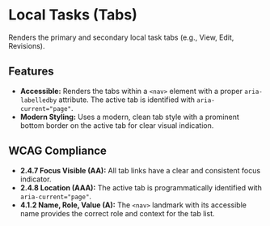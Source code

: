 # Local Tasks (Tabs)

Renders the primary and secondary local task tabs (e.g., View, Edit, Revisions).

## Features

- **Accessible:** Renders the tabs within a `<nav>` element with a
  proper `aria-labelledby` attribute. The active tab is identified
  with `aria-current="page"`.
- **Modern Styling:** Uses a modern, clean tab style with a prominent bottom
  border on the active tab for clear visual indication.

## WCAG Compliance

- **2.4.7 Focus Visible (AA):** All tab links have a clear and consistent focus
  indicator.
- **2.4.8 Location (AAA):** The active tab is programmatically identified
  with `aria-current="page"`.
- **4.1.2 Name, Role, Value (A):** The `<nav>` landmark with its accessible name
  provides the correct role and context for the tab list.
